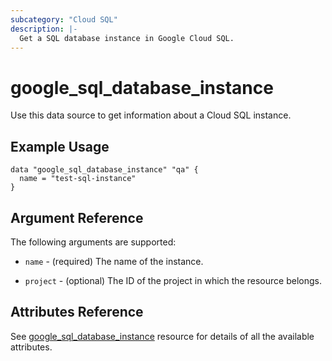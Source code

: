 ```yaml
---
subcategory: "Cloud SQL"
description: |-
  Get a SQL database instance in Google Cloud SQL.
---
```


# google\_sql\_database\_instance

Use this data source to get information about a Cloud SQL instance.

## Example Usage


```hcl
data "google_sql_database_instance" "qa" {
  name = "test-sql-instance"
}
```

## Argument Reference

The following arguments are supported:

* `name` - (required) The name of the instance.

* `project` - (optional) The ID of the project in which the resource belongs.

## Attributes Reference
See [google_sql_database_instance](https://registry.terraform.io/providers/hashicorp/google/latest/docs/resources/sql_database_instance) resource for details of all the available attributes.
